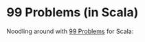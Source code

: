 99 Problems (in Scala)
=================

Noodling around with [99 Problems](http://aperiodic.net/phil/scala/s-99/) for Scala:
